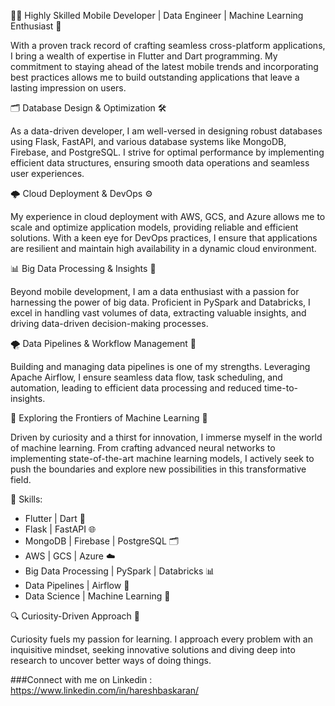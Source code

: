 👨‍💻 Highly Skilled Mobile Developer | Data Engineer | Machine Learning Enthusiast 📱

With a proven track record of crafting seamless cross-platform applications, I bring a wealth of expertise in Flutter and Dart programming. My commitment to staying ahead of the latest mobile trends and incorporating best practices allows me to build outstanding applications that leave a lasting impression on users.

🗂️ Database Design & Optimization 🛠️

As a data-driven developer, I am well-versed in designing robust databases using Flask, FastAPI, and various database systems like MongoDB, Firebase, and PostgreSQL. I strive for optimal performance by implementing efficient data structures, ensuring smooth data operations and seamless user experiences.

🌩️ Cloud Deployment & DevOps ⚙️

My experience in cloud deployment with AWS, GCS, and Azure allows me to scale and optimize application models, providing reliable and efficient solutions. With a keen eye for DevOps practices, I ensure that applications are resilient and maintain high availability in a dynamic cloud environment.

📊 Big Data Processing & Insights 🚀

Beyond mobile development, I am a data enthusiast with a passion for harnessing the power of big data. Proficient in PySpark and Databricks, I excel in handling vast volumes of data, extracting valuable insights, and driving data-driven decision-making processes.

🌪️ Data Pipelines & Workflow Management 🔄

Building and managing data pipelines is one of my strengths. Leveraging Apache Airflow, I ensure seamless data flow, task scheduling, and automation, leading to efficient data processing and reduced time-to-insights.

🤖 Exploring the Frontiers of Machine Learning 🧠

Driven by curiosity and a thirst for innovation, I immerse myself in the world of machine learning. From crafting advanced neural networks to implementing state-of-the-art machine learning models, I actively seek to push the boundaries and explore new possibilities in this transformative field.

🔧 Skills:
- Flutter | Dart 🎯
- Flask | FastAPI 🌐
- MongoDB | Firebase | PostgreSQL 🗂️
- AWS | GCS | Azure ☁️
- Big Data Processing | PySpark | Databricks 📊
- Data Pipelines | Airflow 🔄
- Data Science | Machine Learning 🧪


🔍 Curiosity-Driven Approach 🧠

Curiosity fuels my passion for learning. I approach every problem with an inquisitive mindset, seeking innovative solutions and diving deep into research to uncover better ways of doing things.

###Connect with me on Linkedin : https://www.linkedin.com/in/hareshbaskaran/
